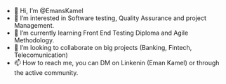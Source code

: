 - 👋 Hi, I’m @EmansKamel
- 👀 I’m interested in Software testing, Quality Assurance and project Management.
- 🌱 I’m currently learning Front End Testing Diploma and Agile Methodology.
- 💞️ I’m looking to collaborate on big projects (Banking, Fintech, Telecomunication)
- 📫 How to reach me, you can DM on Linkenin (Eman Kamel) or through the active community.

<!---
EmansKamel/EmansKamel is a ✨ special ✨ repository because its `README.md` (this file) appears on your GitHub profile.
You can click the Preview link to take a look at your changes.
--->
